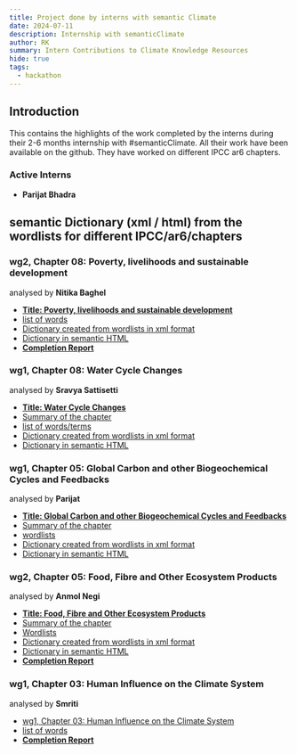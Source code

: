 ```yaml
---
title: Project done by interns with semantic Climate 
date: 2024-07-11
description: Internship with semanticClimate
author: RK 
summary: Intern Contributions to Climate Knowledge Resources
hide: true
tags:
  - hackathon
---
```


## Introduction

This contains the highlights of the work completed by the interns during their 2-6 months internship with #semanticClimate. All their work have been available on the github. They have worked on different IPCC ar6 chapters.

### Active Interns

- **Parijat Bhadra**


## semantic Dictionary (xml / html) from the wordlists for different IPCC/ar6/chapters 

### wg2, Chapter 08: Poverty, livelihoods and sustainable development

analysed by **Nitika Baghel**

 - [**Title: Poverty, livelihoods and sustainable development**](https://www.ipcc.ch/report/ar6/wg2/chapter/chapter-8/)
 - [list of words](https://github.com/petermr/amilib/blob/nitika_test/test/resources/wordlists/wg2_chap8.txt)
 - [Dictionary created from wordlists in xml format](https://github.com/petermr/amilib/blob/nitika_test/temp/words/xml/wg2_chap8.xml)
 - [Dictionary in semantic HTML](https://github.com/petermr/amilib/blob/nitika_test/temp/words/html/wg2_chap8.html)
 - [**Completion Report**](https://drive.google.com/file/d/1jnk2S9N3fbZEYK2JMXlotNFYo8KYvqB7/view?usp=sharing)

### wg1, Chapter 08: Water Cycle Changes

analysed by **Sravya Sattisetti**

 - [**Title: Water Cycle Changes**](https://www.ipcc.ch/report/ar6/wg1/chapter/chapter-8/)
 - [Summary of the chapter](https://github.com/petermr/amilib/blob/sravya_test/test/resources/misc/AR6_WGI_Ch08_Summary.md)
 - [list of words/terms](https://github.com/petermr/amilib/blob/sravya_test/test/resources/wordlists/water_cycle.txt)
 - [Dictionary created from wordlists in xml format](https://github.com/petermr/amilib/blob/sravya_test/temp/words/water_cycle_wikipedia.xml)
 - [Dictionary in semantic HTML](https://github.com/petermr/amilib/blob/sravya_test/temp/words/html/water_cycle_wikipedia.html)
  
### wg1, Chapter 05: Global Carbon and other Biogeochemical Cycles and Feedbacks

analysed by **Parijat**

 - [**Title: Global Carbon and other Biogeochemical Cycles and Feedbacks**](https://www.ipcc.ch/report/ar6/wg1/chapter/chapter-5/)
 - [Summary of the chapter](https://github.com/petermr/amilib/blob/parijat_test/SUMMARY%20OF%20IPCC_AR6_WGI_Chapter05%20_%20Global%20Carbon%20and%20Other%20Biogeochemical%20Cycles%20and%20Feedbacks.md)
 - [wordlists](https://github.com/petermr/amilib/blob/parijat_test/test/resources/wordlists/carbon_cycle.txt)
 - [Dictionary created from wordlists in xml format](https://github.com/petermr/amilib/blob/parijat_test/temp/words/xml/carbon_cycle_wikipedia.xml)
 - [Dictionary in semantic HTML](https://github.com/petermr/amilib/blob/parijat_test/temp/words/carbon_cycle_wikipedia.html)
      
### wg2, Chapter 05: Food, Fibre and Other Ecosystem Products

analysed by **Anmol Negi**

 - [**Title: Food, Fibre and Other Ecosystem Products**](https://www.ipcc.ch/report/ar6/wg2/chapter/chapter-5/)
 - [Summary of the chapter](https://github.com/petermr/amilib/blob/anmol_test/temp/words/Food_Ecosystem_Executive_summary.md)
 - [Wordlists](https://github.com/petermr/amilib/blob/anmol_test/test/resources/wordlists/food_ecosystem.txt)
 - [Dictionary created from wordlists in xml format](https://github.com/petermr/amilib/blob/anmol_test/temp/words/xml/food_ecosystem.xml)
 - [Dictionary in semantic HTML](https://github.com/petermr/amilib/blob/anmol_test/temp/words/html/food_ecosystem.html)
 - [**Completion Report**](https://drive.google.com/file/d/1N6TOFxkBc-znoZw_le9ri4h_PVAfT8Eg/view?usp=sharing)
  
### wg1, Chapter 03: Human Influence on the Climate System

analysed by **Smriti**

 - [wg1, Chapter 03: Human Influence on the Climate System](https://www.ipcc.ch/report/ar6/wg1/chapter/chapter-3/)
 - [list of words](https://github.com/petermr/amilib/blob/main/test/resources/misc/human_influence.txt)
 - [**Completion Report**](https://drive.google.com/file/d/1vGTCPxO6l7xLBhNPr8ACge0IgteTiA1q/view?usp=sharing) 
  
